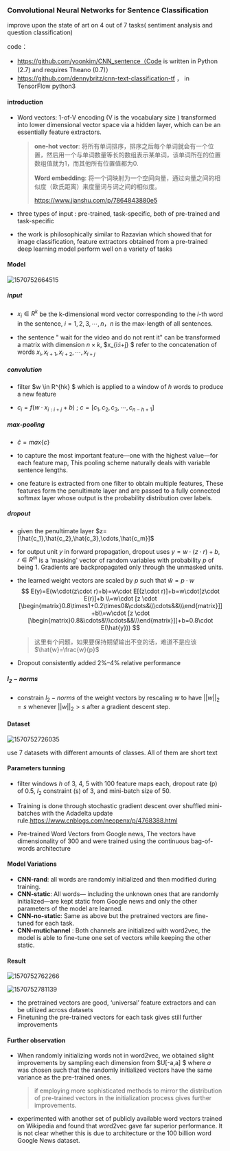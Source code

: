 ### Convolutional Neural Networks  for Sentence Classification

improve upon the state of art on 4 out of 7 tasks( sentiment analysis and question classification)

code：

- https://github.com/yoonkim/CNN_sentence（Code is written in Python (2.7) and requires Theano (0.7)）
- https://github.com/dennybritz/cnn-text-classification-tf ， in TensorFlow python3

#### introduction

- Word vectors:  1-of-V encoding (V is the vocabulary size )  transformed into lower dimensional vector space via a hidden layer, which can be an essentially feature extractors.

  >  **one-hot vector**: 将所有单词排序，排序之后每个单词就会有一个位置，然后用一个与单词数量等长的数组表示某单词，该单词所在的位置数组值就为1，而其他所有位置值都为0.
  >
  >  **Word embedding**: 将一个词映射为一个空间向量，通过向量之间的相似度（欧氏距离）来度量词与词之间的相似度。 
  >
  >  https://www.jianshu.com/p/7864843880e5

- three types of input : pre-trained, task-specific, both of  pre-trained and task-specific

- the work is philosophically similar to Razavian which showed that for image classification, feature extractors obtained from a pre-trained deep learning model perform well on a variety of tasks

#### Model

<img src="C:\Users\lenovo\AppData\Roaming\Typora\typora-user-images\1570752664515.png" alt="1570752664515" style="zoom:100%;" />

##### input

- $x_i \in R^k$ be the k-dimensional word vector corresponding to the $i$-th word in the sentence, $i=1,2,3,\cdots,n$，$n$ is the max-length of all sentences.

- the sentence " wait for the video and do not rent it"  can be transformed  a matrix with dimension $n\times k$,   $x_{i:i+j} $ refer to the concatenation of words $x_i,x_{i+1},x_{i+2},\cdots,x_{i+j}$

##### convolution

- filter $w \in R^{hk} $ which is applied to a window of $h$ words to produce a new feature

- $c_i = f(w \cdot x_{i:i+j}+b)$ ; $c=[c_1,c_2,c_3,\cdots,c_{n-h+1}]$

##### max-pooling

- $\hat{c}=max\{c\}$

- to capture the most important feature—one with the highest value—for each feature map, This pooling scheme naturally deals with variable sentence lengths.

- one feature is extracted from one filter to obtain multiple features, These features form
  the penultimate layer and are passed to a fully connected softmax layer whose output is the probability distribution over labels.

  

##### dropout

- given the penultimate layer $z=[\hat{c_1},\hat{c_2},\hat{c_3},\cdots,\hat{c_m}]$
- for output unit $y$ in forward propagation, dropout uses $y=w\cdot(z\cdot r)+b$, $r \in R^m$ is a 'masking' vector of random variables with probability $p$ of being 1. Gradients are backpropagated only through the unmasked units.

- the learned weight vectors are scaled by $p$ such that $\hat{w}=p\cdot w$ 
  $$
  E(y)=E(w\cdot(z\cdot r)+b)=w\cdot E[(z\cdot r)]+b=w\cdot[z\cdot E(r)]+b
  \\=w\cdot [z \cdot [\begin{matrix}0.8\times1+0.2\times0&\cdots&\\\cdots&&\\\end{matrix}]]+b\\=w\cdot [z \cdot [\begin{matrix}0.8&\cdots&\\\cdots&&\\\end{matrix}]]+b=0.8\cdot E(\hat{y}))
  $$

  > 这里有个问题，如果要保持期望输出不变的话，难道不是应该$\hat{w}=\frac{w}{p}$

- Dropout consistently added 2%–4% relative performance

##### $l_2-norms$

- constrain $l_2-norms$ of the weight vectors by rescaling $w$ to have $||w||_2=s$ whenever $||w||_2 >s$ after a gradient descent step.

#### Dataset

![1570752726035](C:\Users\lenovo\AppData\Roaming\Typora\typora-user-images\1570752726035.png)

use 7 datasets with different amounts of classes. All of them are short text

#### Parameters tunning

- filter windows $h$ of  3, 4, 5 with 100 feature maps each, dropout rate (p) of 0.5, $l_2$  constraint (s) of 3, and
  mini-batch size of 50.
- Training is done through stochastic gradient descent over shuffled mini-batches with the Adadelta update rule.https://www.cnblogs.com/neopenx/p/4768388.html

- Pre-trained Word Vectors from Google news, The vectors have dimensionality of 300 and
  were trained using the continuous bag-of-words architecture

#### Model Variations

- **CNN-rand**: all words are randomly initialized and then modified during training.
- **CNN-static**:  All words— including the unknown ones that are randomly initialized—are kept static from Google news and only the other parameters of the model are learned.
- **CNN-no-static**: Same as above but the pretrained vectors are fine-tuned for each task.
- **CNN-mutichannel** : Both channels are initialized with word2vec,  the model is able to fine-tune
  one set of vectors while keeping the other static.

#### Result

![1570752762266](C:\Users\lenovo\AppData\Roaming\Typora\typora-user-images\1570752762266.png)

![1570752781139](C:\Users\lenovo\AppData\Roaming\Typora\typora-user-images\1570752781139.png)

- the pretrained vectors are good, ‘universal’ feature extractors and can be utilized across datasets
- Finetuning the pre-trained vectors for each task gives still further improvements



#### Further observation

- When randomly initializing words not in word2vec, we obtained slight improvements by sampling each dimension from  $U[-a,a] $ where $a$ was chosen such that the randomly initialized vectors have the same variance as the pre-trained ones.

  > if employing more sophisticated methods to mirror the distribution of pre-trained vectors in the initialization process gives further improvements.

- experimented with another set of publicly available word vectors trained on Wikipedia and
  found that word2vec gave far superior performance. It is not clear whether this is due to architecture or the 100 billion word Google News dataset.

  